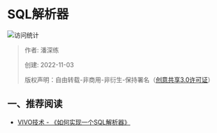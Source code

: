 # SQL解析器

![访问统计](https://visitor-badge.glitch.me/badge?page_id=senlypan.qa.08-sql-parserl&left_color=blue&right_color=red)

> 作者: 潘深练
>
> 创建: 2022-11-03
>
> 版权声明：自由转载-非商用-非衍生-保持署名（[创意共享3.0许可证](https://creativecommons.org/licenses/by-nc-nd/3.0/deed.zh)）


## 一、推荐阅读
 
- [VIVO技术 - 《如何实现一个SQL解析器》](https://mp.weixin.qq.com/s/2FH4WuO1FMbxqiv4RUvdrA)